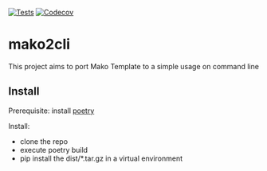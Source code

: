 [![Tests](https://github.com/leaningdiggers/mako2cli/workflows/Tests/badge.svg)](https://github.com/leaningdiggers/mako2cli/actions?workflow=Tests)
[![Codecov](https://codecov.io/gh/leaningdiggers/mako2cli/branch/master/graph/badge.svg)](https://codecov.io/gh/leaningdiggers/mako2cli)

# mako2cli

This project aims to port Mako Template to a simple usage on command line

## Install

Prerequisite: install [poetry](https://python-poetry.org/)

Install:
* clone the repo
* execute poetry build
* pip install the dist/*.tar.gz in a virtual environment
